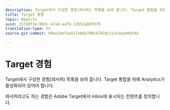 ```yaml
---
description: Target에서 구성한 경험(레서피) 목록을 보여 줍니다. Target 통합을 위해 Analytics가 활성화되어 있어야 합니다.
title: Target 경험
topic: Reports
uuid: 15728f3e-003c-47a0-a47b-12b52a88fb79
translation-type: ht
source-git-commit: 99ee24efaa517e8da700c67818c111c4aa90dc02

---
```



# Target 경험

Target에서 구성한 경험(레서피) 목록을 보여 줍니다. Target 통합을 위해 Analytics가 활성화되어 있어야 합니다.

레서피라고도 하는 경험은 Adobe Target에서 mbox에 표시되는 컨텐츠를 정의합니다.
